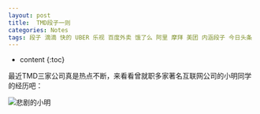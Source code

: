 ```yaml
---
layout: post
title:  TMD段子一则
categories: Notes
tags: 段子 滴滴 快的 UBER 乐视 百度外卖 饿了么 阿里 摩拜 美团 内涵段子 今日头条  小明 
---
```


* content
{:toc}

最近TMD三家公司真是热点不断，来看看曾就职多家著名互联网公司的小明同学的经历吧：

![悲剧的小明](https://wx1.sinaimg.cn/mw1024/741d838bly1fqbfmiqt7yj20c00fgdig.jpg)



 
